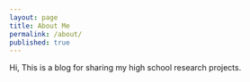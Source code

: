 ```yaml
---
layout: page
title: About Me
permalink: /about/
published: true
---
```


Hi, This is a blog for sharing my high school research projects.



